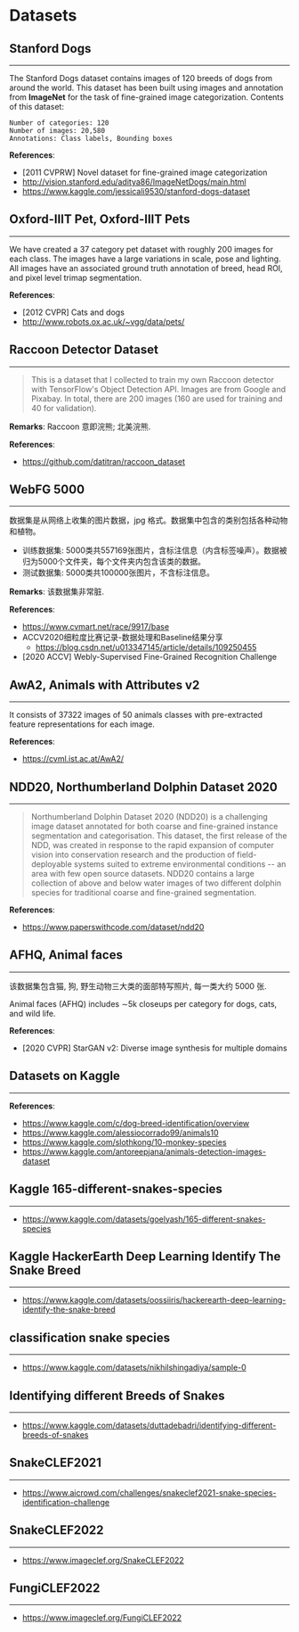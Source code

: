 # Datasets

## Stanford Dogs
----
The Stanford Dogs dataset contains images of 120 breeds of dogs from around the world. This dataset has been built using images and annotation from **ImageNet** for the task of fine-grained image categorization. Contents of this dataset:

    Number of categories: 120
    Number of images: 20,580
    Annotations: Class labels, Bounding boxes

**References**:
- [2011 CVPRW] Novel dataset for fine-grained image categorization
- http://vision.stanford.edu/aditya86/ImageNetDogs/main.html
- https://www.kaggle.com/jessicali9530/stanford-dogs-dataset


## Oxford-IIIT Pet, Oxford-IIIT Pets
---
We have created a 37 category pet dataset with roughly 200 images for each class. The images have a large variations in scale, pose and lighting. All images have an associated ground truth annotation of breed, head ROI, and pixel level trimap segmentation.

**References**:
- [2012 CVPR] Cats and dogs
- http://www.robots.ox.ac.uk/~vgg/data/pets/


## Raccoon Detector Dataset
---
> This is a dataset that I collected to train my own Raccoon detector with TensorFlow's Object Detection API. Images are from Google and Pixabay. In total, there are 200 images (160 are used for training and 40 for validation).

**Remarks**: Raccoon 意即浣熊; 北美浣熊.

**References**:
- https://github.com/datitran/raccoon_dataset


## WebFG 5000
---
数据集是从网络上收集的图片数据，jpg 格式。数据集中包含的类别包括各种动物和植物。
- 训练数据集: 5000类共557169张图片，含标注信息（内含标签噪声）。数据被归为5000个文件夹，每个文件夹内包含该类的数据。
- 测试数据集: 5000类共100000张图片，不含标注信息。

**Remarks**:
该数据集非常脏.

**References**:
- https://www.cvmart.net/race/9917/base
- ACCV2020细粒度比赛记录-数据处理和Baseline结果分享
    - https://blog.csdn.net/u013347145/article/details/109250455
- [2020 ACCV] Webly-Supervised Fine-Grained Recognition Challenge


## AwA2, Animals with Attributes v2
----
It consists of 37322 images of 50 animals classes with pre-extracted feature representations for each image. 

**References**:
- https://cvml.ist.ac.at/AwA2/


## NDD20, Northumberland Dolphin Dataset 2020
----
> Northumberland Dolphin Dataset 2020 (NDD20) is a challenging image dataset annotated for both coarse and fine-grained instance segmentation and categorisation. This dataset, the first release of the NDD, was created in response to the rapid expansion of computer vision into conservation research and the production of field-deployable systems suited to extreme environmental conditions -- an area with few open source datasets. NDD20 contains a large collection of above and below water images of two different dolphin species for traditional coarse and fine-grained segmentation.

**References**:
- https://www.paperswithcode.com/dataset/ndd20


## AFHQ, Animal faces
---
该数据集包含猫, 狗, 野生动物三大类的面部特写照片, 每一类大约 5000 张. 

Animal faces (AFHQ) includes ∼5k closeups per category for dogs, cats, and wild life.

**References**:
- [2020 CVPR] StarGAN v2: Diverse image synthesis for multiple domains


## Datasets on Kaggle
----
**References**:
- https://www.kaggle.com/c/dog-breed-identification/overview
- https://www.kaggle.com/alessiocorrado99/animals10
- https://www.kaggle.com/slothkong/10-monkey-species
- https://www.kaggle.com/antoreepjana/animals-detection-images-dataset


## Kaggle 165-different-snakes-species
---
- https://www.kaggle.com/datasets/goelyash/165-different-snakes-species


## Kaggle HackerEarth Deep Learning Identify The Snake Breed
---
- https://www.kaggle.com/datasets/oossiiris/hackerearth-deep-learning-identify-the-snake-breed


## classification snake species
---
- https://www.kaggle.com/datasets/nikhilshingadiya/sample-0

## Identifying different Breeds of Snakes
---
- https://www.kaggle.com/datasets/duttadebadri/identifying-different-breeds-of-snakes


## SnakeCLEF2021
---
- https://www.aicrowd.com/challenges/snakeclef2021-snake-species-identification-challenge


## SnakeCLEF2022
---
- https://www.imageclef.org/SnakeCLEF2022


## FungiCLEF2022
----
- https://www.imageclef.org/FungiCLEF2022

